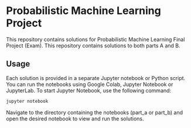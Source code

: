 # Probabilistic Machine Learning Project

This repository contains solutions for Probabilistic Machine Learning Final Project (Exam). This repository contains solutions to both parts A and B.


## Usage

Each solution is provided in a separate Jupyter notebook or Python script. You can run the notebooks using Google Colab, Jupyter Notebook or JupyterLab. To start Jupyter Notebook, use the following command:

```bash
jupyter notebook
```

Navigate to the directory containing the notebooks (part_a or part_b) and open the desired notebook to view and run the solutions.